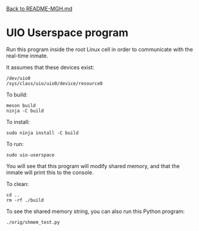 [Back to README-MGH.md](../README-MGH.md)
# UIO Userspace program

Run this program inside the root Linux cell in order to communicate with the
real-time inmate.

It assumes that these devices exist:

    /dev/uio0
    /sys/class/uio/uio0/device/resource0

To build:

    meson build
    ninja -C build

To install:

    sudo ninja install -C build

To run:

    sudo uio-userspace

You will see that this program will modify shared memory, and that the inmate
will print this to the console.

To clean:

    cd ..
    rm -rf ./build


To see the shared memory string, you can also run this Python program:

    ./orig/shmem_test.py